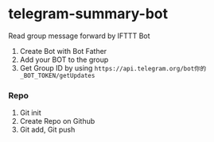 # telegram-summary-bot
Read group message forward by IFTTT Bot

1. Create Bot with Bot Father 
2. Add your BOT to the group
3. Get Group ID by using `https://api.telegram.org/bot你的_BOT_TOKEN/getUpdates`

### Repo 

1. Git init 
2. Create Repo on Github
3. Git add, Git push

